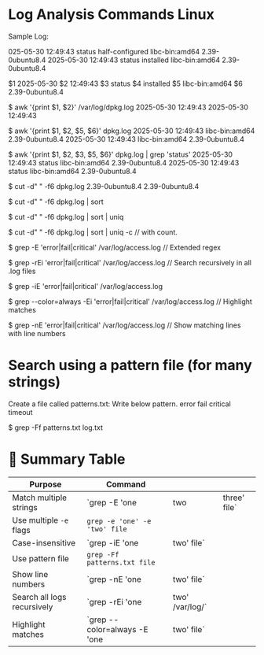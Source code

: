 # Log Analysis Commands Linux

Sample Log:

025-05-30 12:49:43 status half-configured libc-bin:amd64 2.39-0ubuntu8.4
2025-05-30 12:49:43 status installed libc-bin:amd64 2.39-0ubuntu8.4

$1 2025-05-30 
$2 12:49:43
$3 status
$4 installed
$5 libc-bin:amd64
$6 2.39-0ubuntu8.4

$ awk '{print $1, $2}' /var/log/dpkg.log
2025-05-30 12:49:43
2025-05-30 12:49:43

$ awk '{print $1, $2, $5, $6}' dpkg.log 
2025-05-30 12:49:43 libc-bin:amd64 2.39-0ubuntu8.4
2025-05-30 12:49:43 libc-bin:amd64 2.39-0ubuntu8.4

$ awk '{print $1, $2, $3, $5, $6}' dpkg.log | grep 'status'
2025-05-30 12:49:43 status libc-bin:amd64 2.39-0ubuntu8.4
2025-05-30 12:49:43 status libc-bin:amd64 2.39-0ubuntu8.4

$ cut -d" " -f6 dpkg.log 
2.39-0ubuntu8.4
2.39-0ubuntu8.4

$ cut -d" " -f6 dpkg.log | sort

$ cut -d" " -f6 dpkg.log | sort | uniq

$ cut -d" " -f6 dpkg.log | sort | uniq -c // with count.



$ grep -E 'error|fail|critical' /var/log/access.log      // Extended regex

$ grep -rEi 'error|fail|critical' /var/log/access.log    // Search recursively in all .log files

$ grep -iE 'error|fail|critical' /var/log/access.log

$ grep --color=always -Ei 'error|fail|critical' /var/log/access.log    //  Highlight matches

$ grep -nE 'error|fail|critical' /var/log/access.log    //  Show matching lines with line numbers

# Search using a pattern file (for many strings)
Create a file called patterns.txt: Write below pattern.
error
fail
critical
timeout

$ grep -Ff patterns.txt log.txt

# 📌 Summary Table

| Purpose                     | Command                       |                  |               |
| --------------------------- | ----------------------------- | ---------------- | ------------- |
| Match multiple strings      | \`grep -E 'one                | two              | three' file\` |
| Use multiple `-e` flags     | `grep -e 'one' -e 'two' file` |                  |               |
| Case-insensitive            | \`grep -iE 'one               | two' file\`      |               |
| Use pattern file            | `grep -Ff patterns.txt file`  |                  |               |
| Show line numbers           | \`grep -nE 'one               | two' file\`      |               |
| Search all logs recursively | \`grep -rEi 'one              | two' /var/log/\` |               |
| Highlight matches           | \`grep --color=always -E 'one | two' file\`      |               |



